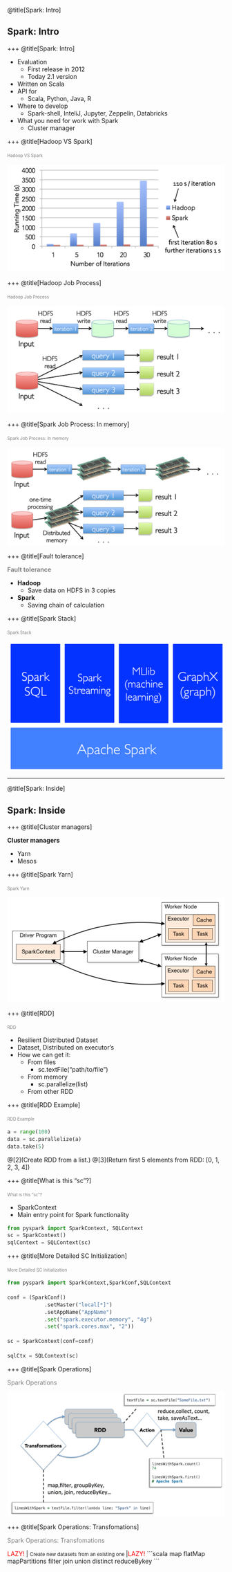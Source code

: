 @title[Spark: Intro]
## Spark: Intro

+++
@title[Spark: Intro]

* Evaluation
    - First release in 2012
    - Today 2.1 version
* Written on Scala
* API for
    - Scala, Python, Java, R
* Where to develop
    - Spark-shell, InteliJ, Jupyter, Zeppelin, Databricks
* What you need for work with Spark
    - Cluster manager

+++
@title[Hadoop VS Spark]

<span style="color:gray; font-size:0.7em">Hadoop VS Spark </span>

![Image-Absolute](pics/HadoopVSSpark.png)

+++
@title[Hadoop Job Process]

<span style="color:gray; font-size:0.7em">Hadoop Job Process </span>

![Image-Absolute](pics/hadoop-job-process.png)

+++
@title[Spark Job Process: In memory]

<span style="color:gray; font-size:0.7em">Spark Job Process: In memory </span>

![Image-Absolute](pics/spark-job-process.png)

+++
@title[Fault tolerance]

<span style="font-size:1em; color:gray">__Fault tolerance__</span>
* __Hadoop__
    - Save data on HDFS in 3 copies
* __Spark__
    - Saving chain of calculation

+++
@title[Spark Stack]

<span style="color:gray; font-size:0.7em">Spark Stack </span>

![Image-Absolute](pics/spark-stack.png)

---
@title[Spark: Inside]
## Spark: Inside

+++
@title[Cluster managers]

__Cluster managers__

* Yarn
* Mesos

+++
@title[Spark Yarn]

<span style="color:gray; font-size:0.7em">Spark Yarn </span>

![Image-Absolute](pics/spark-yarn.png)

+++
@title[RDD]

<span style="color:gray; font-size:0.7em">RDD </span>

* Resilient Distributed Dataset
* Dataset, Distributed on executor’s
* How we can get it:
    - From files
        - sc.textFile(“path/to/file”)
    - From memory
        - sc.parallelize(list)
    - From other RDD

+++
@title[RDD Example]

<span style="color:gray; font-size:0.7em">RDD Example </span>
```python
a = range(100)
data = sc.parallelize(a)
data.take(5)
```

@[2](Create RDD from a list.)
@[3](Return first 5 elements from RDD: [0, 1, 2, 3, 4])

+++
@title[What is this “sc”?]

<span style="color:gray; font-size:0.7em">What is this “sc”? </span>
* SparkContext
* Main entry point for Spark functionality
```python
from pyspark import SparkContext, SQLContext
sc = SparkContext()
sqlContext = SQLContext(sc)
```

+++
@title[More Detailed SC Initialization]

<span style="color:gray; font-size:0.7em">More Detailed SC Initialization </span>

```python
from pyspark import SparkContext,SparkConf,SQLContext

conf = (SparkConf()
            .setMaster("local[*]")
            .setAppName("AppName")
            .set("spark.executor.memory", "4g")
            .set("spark.cores.max", "2"))

sc = SparkContext(conf=conf)

sqlCtx = SQLContext(sc)
```

+++
@title[Spark Operations]

<span style="color:gray; font-size:1em">Spark Operations </span>

![Image-Absolute](pics/spark-operations.png)

+++
@title[Spark Operations: Transfomations]

<p><span style="color:gray; font-size:1em">Spark Operations: Transfomations </span>
<p><span style="color:red; font-size:1em">LAZY! </span> | 
<span style="font-size:0.8em">Create new datasets from an existing one </span> |<span style="color:red; font-size:1em">LAZY! </span>
```scala
map
flatMap
mapPartitions
filter
join
union
distinct
reduceBykey
```